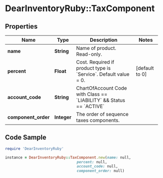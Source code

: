 # DearInventoryRuby::TaxComponent

## Properties

Name | Type | Description | Notes
------------ | ------------- | ------------- | -------------
**name** | **String** | Name of product. Read-only. | 
**percent** | **Float** | Cost. Required if product type is &#x60;Service&#x60;. Default value &#x3D; 0. | [default to 0]
**account_code** | **String** | ChartOfAccount Code with Class &#x3D;&#x3D; &#x60;LIABILITY&#x60; &amp;&amp; Status &#x3D;&#x3D; &#x60;ACTIVE&#x60; | 
**component_order** | **Integer** | The order of sequence taxes components. | 

## Code Sample

```ruby
require 'DearInventoryRuby'

instance = DearInventoryRuby::TaxComponent.new(name: null,
                                 percent: null,
                                 account_code: null,
                                 component_order: null)
```


